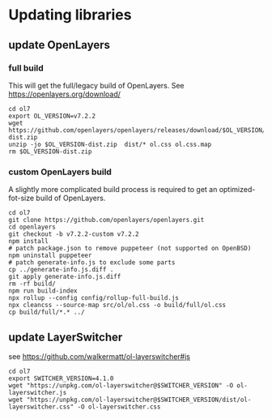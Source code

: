 # Updating libraries

## update OpenLayers

### full build
This will get the full/legacy build of OpenLayers. See https://openlayers.org/download/

```shell
cd ol7
export OL_VERSION=v7.2.2
wget https://github.com/openlayers/openlayers/releases/download/$OL_VERSION/$OL_VERSION-dist.zip
unzip -jo $OL_VERSION-dist.zip  dist/* ol.css ol.css.map
rm $OL_VERSION-dist.zip
```

### custom OpenLayers build

A slightly more complicated build process is required to get an optimized-fot-size build of OpenLayers.

```shell
cd ol7
git clone https://github.com/openlayers/openlayers.git
cd openlayers
git checkout -b v7.2.2-custom v7.2.2
npm install
# patch package.json to remove puppeteer (not supported on OpenBSD)
npm uninstall puppeteer
# patch generate-info.js to exclude some parts
cp ../generate-info.js.diff .
git apply generate-info.js.diff
rm -rf build/
npm run build-index
npx rollup --config config/rollup-full-build.js
npx cleancss --source-map src/ol/ol.css -o build/full/ol.css
cp build/full/*.* ../
```

## update LayerSwitcher

see https://github.com/walkermatt/ol-layerswitcher#js

```shell
cd ol7
export SWITCHER_VERSION=4.1.0
wget "https://unpkg.com/ol-layerswitcher@$SWITCHER_VERSION" -O ol-layerswitcher.js
wget "https://unpkg.com/ol-layerswitcher@$SWITCHER_VERSION/dist/ol-layerswitcher.css" -O ol-layerswitcher.css
```
